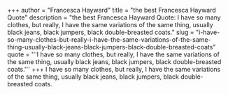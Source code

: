 +++
author = "Francesca Hayward"
title = "the best Francesca Hayward Quote"
description = "the best Francesca Hayward Quote: I have so many clothes, but really, I have the same variations of the same thing, usually black jeans, black jumpers, black double-breasted coats."
slug = "i-have-so-many-clothes-but-really-i-have-the-same-variations-of-the-same-thing-usually-black-jeans-black-jumpers-black-double-breasted-coats"
quote = '''I have so many clothes, but really, I have the same variations of the same thing, usually black jeans, black jumpers, black double-breasted coats.'''
+++
I have so many clothes, but really, I have the same variations of the same thing, usually black jeans, black jumpers, black double-breasted coats.
